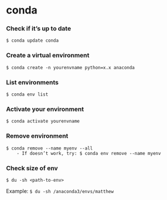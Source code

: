 # conda

### Check if it’s up to date

```
$ conda update conda
```

### Create a virtual environment

```
$ conda create -n yourenvname python=x.x anaconda
```

### List environments

```
$ conda env list
```

### Activate your environment

```
$ conda activate yourenvname
```

### Remove environment

```
$ conda remove --name myenv --all
    - If doesn’t work, try: $ conda env remove --name myenv
```

### Check size of env

```
$ du -sh <path-to-env>
```

Example: `$ du -sh /anaconda3/envs/matthew`